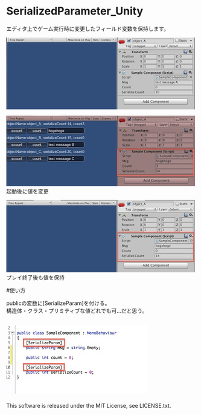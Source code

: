 SerializedParameter_Unity
=========================

エディタ上でゲーム実行時に変更したフィールド変数を保持します。

![pre game](01.jpg)

![playing game](02.jpg)  
起動後に値を変更

![exit game](03.jpg)  
プレイ終了後も値を保持

#使い方

publicの変数に[SerializeParam]を付ける。  
構造体・クラス・プリミティブな値どれでも可…だと思う。

![how to use](04.jpg)
--
This software is released under the MIT License, see LICENSE.txt.